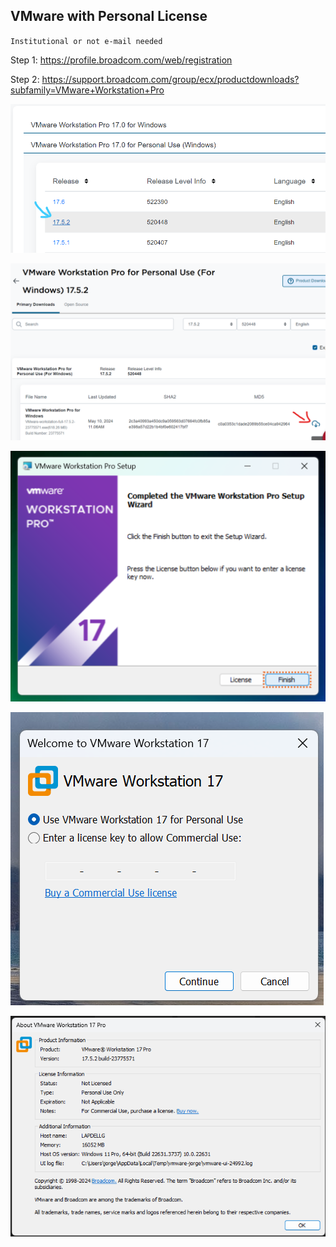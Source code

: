 ## VMware with Personal License

`Institutional or not e-mail needed`

Step 1: https://profile.broadcom.com/web/registration

Step 2: https://support.broadcom.com/group/ecx/productdownloads?subfamily=VMware+Workstation+Pro

![](./img/3.png)

![](./img/4.png)

![](./img/5.png)

![](./img/6.png)

![](./img/VMware-License.png)